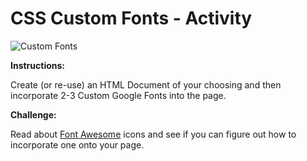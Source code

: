 # CSS Custom Fonts - Activity

![Custom Fonts](../../../.gitbook/assets/image%20%2860%29.png)

**Instructions:**

Create \(or re-use\) an HTML Document of your choosing and then incorporate 2-3 Custom Google Fonts into the page.

**Challenge:**

Read about [Font Awesome](https://fontawesome.com/) icons and see if you can figure out how to incorporate one onto your page.

